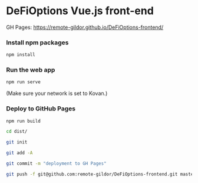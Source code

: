 # DeFiOptions Vue.js front-end

GH Pages: https://remote-gildor.github.io/DeFiOptions-frontend/ 

### Install npm packages

```bash
npm install
```

### Run the web app

```bash
npm run serve
```

(Make sure your network is set to Kovan.)

### Deploy to GitHub Pages

```bash
npm run build

cd dist/

git init

git add -A

git commit -m "deployment to GH Pages"

git push -f git@github.com:remote-gildor/DeFiOptions-frontend.git master:gh-pages
```
